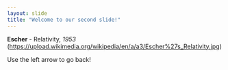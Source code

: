 ```yaml
---
layout: slide
title: "Welcome to our second slide!"
---
```

**Escher** - Relativity, *1953* 
(https://upload.wikimedia.org/wikipedia/en/a/a3/Escher%27s_Relativity.jpg)

Use the left arrow to go back!
